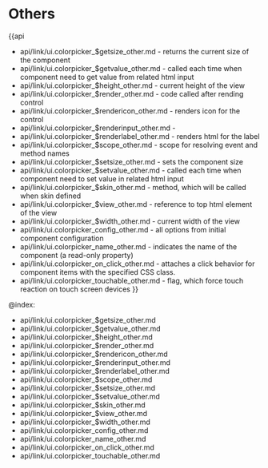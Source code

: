 Others
=======

{{api
- api/link/ui.colorpicker_$getsize_other.md - returns the current size of the component
- api/link/ui.colorpicker_$getvalue_other.md - called each time when component need to get value from related html input
- api/link/ui.colorpicker_$height_other.md - current height of the view
- api/link/ui.colorpicker_$render_other.md - code called after rending control
- api/link/ui.colorpicker_$rendericon_other.md - renders icon for the control
- api/link/ui.colorpicker_$renderinput_other.md - 
- api/link/ui.colorpicker_$renderlabel_other.md - renders html for the label
- api/link/ui.colorpicker_$scope_other.md - scope for resolving event and method names
- api/link/ui.colorpicker_$setsize_other.md - sets the component size
- api/link/ui.colorpicker_$setvalue_other.md - called each time when component need to set value in related html input
- api/link/ui.colorpicker_$skin_other.md - method, which will be called when skin defined
- api/link/ui.colorpicker_$view_other.md - reference to top html element of the view
- api/link/ui.colorpicker_$width_other.md - current width of the view
- api/link/ui.colorpicker_config_other.md - all options from initial component configuration
- api/link/ui.colorpicker_name_other.md - indicates the name of the component (a read-only property)
- api/link/ui.colorpicker_on_click_other.md - attaches a click behavior for component items with the specified CSS class.
- api/link/ui.colorpicker_touchable_other.md - flag, which force touch reaction on touch screen devices
}}

@index:
- api/link/ui.colorpicker_$getsize_other.md
- api/link/ui.colorpicker_$getvalue_other.md
- api/link/ui.colorpicker_$height_other.md
- api/link/ui.colorpicker_$render_other.md
- api/link/ui.colorpicker_$rendericon_other.md
- api/link/ui.colorpicker_$renderinput_other.md
- api/link/ui.colorpicker_$renderlabel_other.md
- api/link/ui.colorpicker_$scope_other.md
- api/link/ui.colorpicker_$setsize_other.md
- api/link/ui.colorpicker_$setvalue_other.md
- api/link/ui.colorpicker_$skin_other.md
- api/link/ui.colorpicker_$view_other.md
- api/link/ui.colorpicker_$width_other.md
- api/link/ui.colorpicker_config_other.md
- api/link/ui.colorpicker_name_other.md
- api/link/ui.colorpicker_on_click_other.md
- api/link/ui.colorpicker_touchable_other.md


